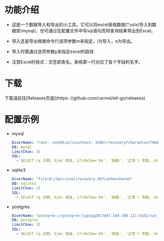 # 功能介绍
- 这是一个数据导入和导出的小工具，它可以将excel表格数据(*.xslx)导入到数据库(mysql)，也可通过在配置文件中写sql语句而将查询结果导出到Excel。

- 导入还是导出根据命令行选项参数m来指定，i为导入，e为导出。

- 导入时需通过选项参数p来指定excel的路径

- 注意Excel的格式：页签即表名，表格第一行对应了各个字段的名字。

# 下载
下载请前往[Releases页面](https: //github.com/carmel/etl-go/releases)  

# 配置示例
* mysql  
  ```yml
  DiverName: "root: root@tcp(localhost: 3306)/recovery?charset=utf8mb4"
  DB: mysql
  LimitChan: 15
  SQL:
    - SELECT rq 日期, bjmc 班级, if(dmlbm='04', '缺勤', '正常') 考勤, xh 学号,xm 姓名 FROM performance order by bjmc,rq
  ```
* sqlite3  
  ```yml
  DiverName: "file:D:/Spiritual/recovery.db?cache=shared"
  DB: sqlite3
  LimitChan: 15
  SQL:
    - SELECT rq 日期, bjmc 班级, if(dmlbm='04', '缺勤', '正常') 考勤, xh 学号,xm 姓名 FROM performance order by bjmc,rq
  ```
* postgres
  ```yml
  DiverName: "postgres://postgres:tygspg2017@47.104.106.121:5432/sun_dev?sslmode=disable"
  DB: postgres
  LimitChan: 15
  SQL:
    - SELECT rq 日期, bjmc 班级, if(dmlbm='04', '缺勤', '正常') 考勤, xh 学号,xm 姓名 FROM performance order by bjmc,rq
  ```